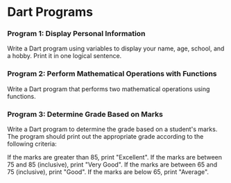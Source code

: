# Dart Programs
<h3><b>Program 1: Display Personal Information</b></h3>
Write a Dart program using variables to display your name, age, school, and a hobby. Print it in one logical sentence.

<h3><b>Program 2: Perform Mathematical Operations with Functions</b></h3>
Write a Dart program that performs two mathematical operations using functions.

<h3><b>Program 3: Determine Grade Based on Marks</b></h3>
Write a Dart program to determine the grade based on a student's marks. The program should print out the appropriate grade according to the following criteria:

If the marks are greater than 85, print "Excellent".
If the marks are between 75 and 85 (inclusive), print "Very Good".
If the marks are between 65 and 75 (inclusive), print "Good".
If the marks are below 65, print "Average".